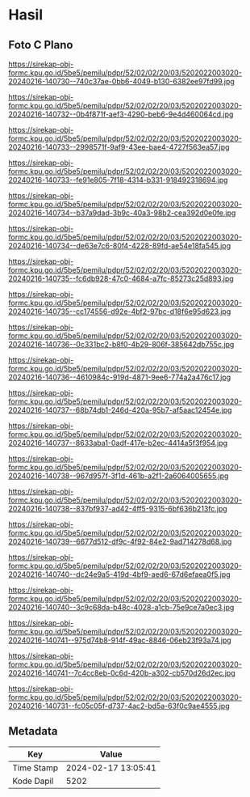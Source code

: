 # Hasil

## Foto C Plano

https://sirekap-obj-formc.kpu.go.id/5be5/pemilu/pdpr/52/02/02/20/03/5202022003020-20240216-140730--740c37ae-0bb6-4049-b130-6382ee97fd99.jpg

https://sirekap-obj-formc.kpu.go.id/5be5/pemilu/pdpr/52/02/02/20/03/5202022003020-20240216-140732--0b4f871f-aef3-4290-beb6-9e4d460064cd.jpg

https://sirekap-obj-formc.kpu.go.id/5be5/pemilu/pdpr/52/02/02/20/03/5202022003020-20240216-140733--2998571f-9af9-43ee-bae4-4727f563ea57.jpg

https://sirekap-obj-formc.kpu.go.id/5be5/pemilu/pdpr/52/02/02/20/03/5202022003020-20240216-140733--fe91e805-7f18-4314-b331-918492318694.jpg

https://sirekap-obj-formc.kpu.go.id/5be5/pemilu/pdpr/52/02/02/20/03/5202022003020-20240216-140734--b37a9dad-3b9c-40a3-98b2-cea392d0e0fe.jpg

https://sirekap-obj-formc.kpu.go.id/5be5/pemilu/pdpr/52/02/02/20/03/5202022003020-20240216-140734--de63e7c6-80f4-4228-89fd-ae54e18fa545.jpg

https://sirekap-obj-formc.kpu.go.id/5be5/pemilu/pdpr/52/02/02/20/03/5202022003020-20240216-140735--fc6db928-47c0-4684-a7fc-85273c25d893.jpg

https://sirekap-obj-formc.kpu.go.id/5be5/pemilu/pdpr/52/02/02/20/03/5202022003020-20240216-140735--cc174556-d92e-4bf2-97bc-d18f6e95d623.jpg

https://sirekap-obj-formc.kpu.go.id/5be5/pemilu/pdpr/52/02/02/20/03/5202022003020-20240216-140736--0c331bc2-b8f0-4b29-806f-385642db755c.jpg

https://sirekap-obj-formc.kpu.go.id/5be5/pemilu/pdpr/52/02/02/20/03/5202022003020-20240216-140736--4610984c-919d-4871-9ee6-774a2a476c17.jpg

https://sirekap-obj-formc.kpu.go.id/5be5/pemilu/pdpr/52/02/02/20/03/5202022003020-20240216-140737--68b74db1-246d-420a-95b7-af5aac12454e.jpg

https://sirekap-obj-formc.kpu.go.id/5be5/pemilu/pdpr/52/02/02/20/03/5202022003020-20240216-140737--8633aba1-0adf-417e-b2ec-4414a5f3f954.jpg

https://sirekap-obj-formc.kpu.go.id/5be5/pemilu/pdpr/52/02/02/20/03/5202022003020-20240216-140738--967d957f-3f1d-461b-a2f1-2a6064005655.jpg

https://sirekap-obj-formc.kpu.go.id/5be5/pemilu/pdpr/52/02/02/20/03/5202022003020-20240216-140738--837bf937-ad42-4ff5-9315-6bf636b213fc.jpg

https://sirekap-obj-formc.kpu.go.id/5be5/pemilu/pdpr/52/02/02/20/03/5202022003020-20240216-140739--6677d512-df9c-4f92-84e2-9ad714278d68.jpg

https://sirekap-obj-formc.kpu.go.id/5be5/pemilu/pdpr/52/02/02/20/03/5202022003020-20240216-140740--dc24e9a5-419d-4bf9-aed6-67d6efaea0f5.jpg

https://sirekap-obj-formc.kpu.go.id/5be5/pemilu/pdpr/52/02/02/20/03/5202022003020-20240216-140740--3c9c68da-b48c-4028-a1cb-75e9ce7a0ec3.jpg

https://sirekap-obj-formc.kpu.go.id/5be5/pemilu/pdpr/52/02/02/20/03/5202022003020-20240216-140741--975d74b8-914f-49ac-8846-06eb23f93a74.jpg

https://sirekap-obj-formc.kpu.go.id/5be5/pemilu/pdpr/52/02/02/20/03/5202022003020-20240216-140741--7c4cc8eb-0c6d-420b-a302-cb570d26d2ec.jpg

https://sirekap-obj-formc.kpu.go.id/5be5/pemilu/pdpr/52/02/02/20/03/5202022003020-20240216-140731--fc05c05f-d737-4ac2-bd5a-63f0c9ae4555.jpg


## Metadata

| Key        | Value               |
| ---------- | ------------------- |
| Time Stamp | 2024-02-17 13:05:41 |
| Kode Dapil | 5202                |



